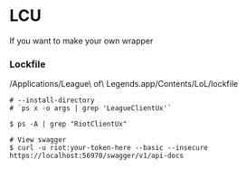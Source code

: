 # LCU

If you want to make your own wrapper

### Lockfile
/Applications/League\ of\ Legends.app/Contents/LoL/lockfile

```
# --install-directory
# `ps x -o args | grep 'LeagueClientUx'`

$ ps -A | grep "RiotClientUx"

# View swagger
$ curl -u riot:your-token-here --basic --insecure https://localhost:56970/swagger/v1/api-docs
```
